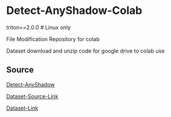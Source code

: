 # Detect-AnyShadow-Colab

triton==2.0.0 # Linux only

File Modification Repository for colab

Dataset download and unzip code for google drive to colab use

## Source

[Detect-AnyShadow](https://github.com/harrytea/Detect-AnyShadow)

[Dataset-Source-Link](https://erasernut.github.io/ViSha.html)

[Dataset-Link](https://drive.google.com/drive/folders/1Hp2mn_ui8I9GfxpXbLZ8zOvLlc_YJH4X)
